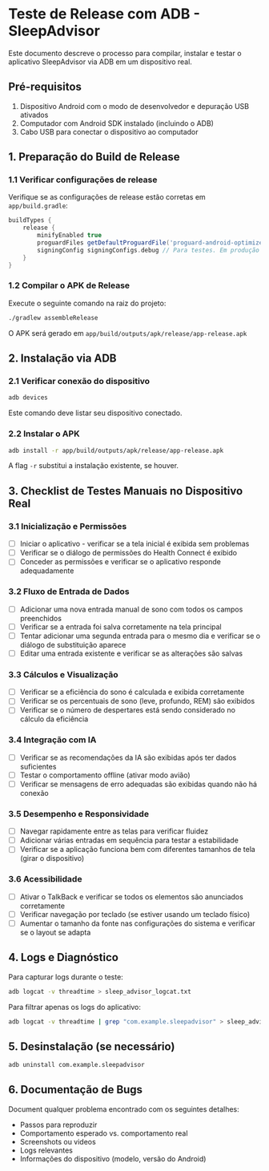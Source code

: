 # Teste de Release com ADB - SleepAdvisor

Este documento descreve o processo para compilar, instalar e testar o aplicativo SleepAdvisor via ADB em um dispositivo real.

## Pré-requisitos

1. Dispositivo Android com o modo de desenvolvedor e depuração USB ativados
2. Computador com Android SDK instalado (incluindo o ADB)
3. Cabo USB para conectar o dispositivo ao computador

## 1. Preparação do Build de Release

### 1.1 Verificar configurações de release

Verifique se as configurações de release estão corretas em `app/build.gradle`:

```gradle
buildTypes {
    release {
        minifyEnabled true
        proguardFiles getDefaultProguardFile('proguard-android-optimize.txt'), 'proguard-rules.pro'
        signingConfig signingConfigs.debug // Para testes. Em produção real, usaríamos uma chave de assinatura de produção
    }
}
```

### 1.2 Compilar o APK de Release

Execute o seguinte comando na raiz do projeto:

```bash
./gradlew assembleRelease
```

O APK será gerado em `app/build/outputs/apk/release/app-release.apk`

## 2. Instalação via ADB

### 2.1 Verificar conexão do dispositivo

```bash
adb devices
```

Este comando deve listar seu dispositivo conectado.

### 2.2 Instalar o APK

```bash
adb install -r app/build/outputs/apk/release/app-release.apk
```

A flag `-r` substitui a instalação existente, se houver.

## 3. Checklist de Testes Manuais no Dispositivo Real

### 3.1 Inicialização e Permissões

- [ ] Iniciar o aplicativo - verificar se a tela inicial é exibida sem problemas
- [ ] Verificar se o diálogo de permissões do Health Connect é exibido
- [ ] Conceder as permissões e verificar se o aplicativo responde adequadamente

### 3.2 Fluxo de Entrada de Dados

- [ ] Adicionar uma nova entrada manual de sono com todos os campos preenchidos
- [ ] Verificar se a entrada foi salva corretamente na tela principal
- [ ] Tentar adicionar uma segunda entrada para o mesmo dia e verificar se o diálogo de substituição aparece
- [ ] Editar uma entrada existente e verificar se as alterações são salvas

### 3.3 Cálculos e Visualização

- [ ] Verificar se a eficiência do sono é calculada e exibida corretamente
- [ ] Verificar se os percentuais de sono (leve, profundo, REM) são exibidos
- [ ] Verificar se o número de despertares está sendo considerado no cálculo da eficiência

### 3.4 Integração com IA

- [ ] Verificar se as recomendações da IA são exibidas após ter dados suficientes
- [ ] Testar o comportamento offline (ativar modo avião)
- [ ] Verificar se mensagens de erro adequadas são exibidas quando não há conexão

### 3.5 Desempenho e Responsividade

- [ ] Navegar rapidamente entre as telas para verificar fluidez
- [ ] Adicionar várias entradas em sequência para testar a estabilidade
- [ ] Verificar se a aplicação funciona bem com diferentes tamanhos de tela (girar o dispositivo)

### 3.6 Acessibilidade

- [ ] Ativar o TalkBack e verificar se todos os elementos são anunciados corretamente
- [ ] Verificar navegação por teclado (se estiver usando um teclado físico)
- [ ] Aumentar o tamanho da fonte nas configurações do sistema e verificar se o layout se adapta

## 4. Logs e Diagnóstico

Para capturar logs durante o teste:

```bash
adb logcat -v threadtime > sleep_advisor_logcat.txt
```

Para filtrar apenas os logs do aplicativo:

```bash
adb logcat -v threadtime | grep "com.example.sleepadvisor" > sleep_advisor_app_logs.txt
```

## 5. Desinstalação (se necessário)

```bash
adb uninstall com.example.sleepadvisor
```

## 6. Documentação de Bugs

Document qualquer problema encontrado com os seguintes detalhes:
- Passos para reproduzir
- Comportamento esperado vs. comportamento real
- Screenshots ou videos
- Logs relevantes
- Informações do dispositivo (modelo, versão do Android)

